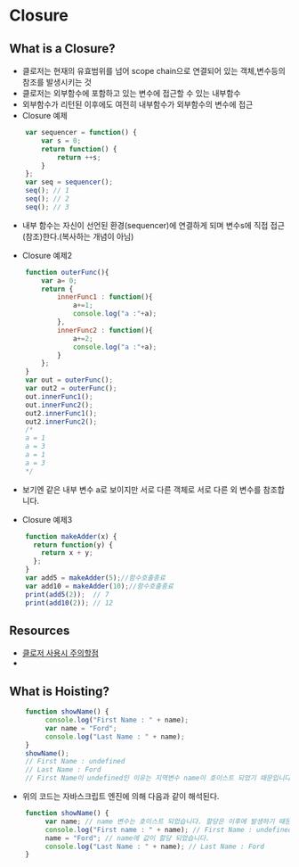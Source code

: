 # Closure

## What is a Closure?
* 클로저는 현재의 유효범위를 넘어 scope chain으로 연결되어 있는 객체,변수등의 참조를 발생시키는 것
* 클로저는 외부함수에 포함하고 있는 변수에 접근할 수 있는 내부함수
* 외부함수가 리턴된 이후에도 여전히 내부함수가 외부함수의 변수에 접근
* Closure 예제
```javascript
    var sequencer = function() {
        var s = 0;
        return function() {
            return ++s;
        }
    };
    var seq = sequencer();
    seq(); // 1
    seq(); // 2
    seq(); // 3
```
 - 내부 함수는 자신이 선언된 환경(sequencer)에 연결하게 되며 변수s에 직접 접근(참조)한다.(복사하는 개념이 아님)
* Closure 예제2
```javascript
    function outerFunc(){
        var a= 0;
        return {
            innerFunc1 : function(){
                a+=1;
                console.log("a :"+a);
            },
            innerFunc2 : function(){
                a+=2;
                console.log("a :"+a);
            }
        };
    }
    var out = outerFunc();
    var out2 = outerFunc();
    out.innerFunc1();
    out.innerFunc2();
    out2.innerFunc1();
    out2.innerFunc2();
    /*
    a = 1
    a = 3
    a = 1
    a = 3
    */
```
 - 보기엔 같은 내부 변수 a로 보이지만 서로 다른 객체로 서로 다른 외 변수를 참조합니다.
* Closure 예제3
```javascript
    function makeAdder(x) {
      return function(y) {
        return x + y;
      };
    }
    var add5 = makeAdder(5);//함수호출종료
    var add10 = makeAdder(10);//함수호출종료
    print(add5(2));  // 7
    print(add10(2)); // 12
```

## Resources
* [클로저 사용시 주의할점](http://blog.javarouka.me/2012/01/closure.html#uds-search-results)
*

## What is Hoisting?
```javascript
    function showName() {
         console.log("First Name : " + name);
         var name = "Ford";
         console.log("Last Name : " + name);
    }
    showName();
    // First Name : undefined
    // Last Name : Ford
    // First Name이 undefined인 이유는 지역변수 name이 호이스트 되었기 때문입니다.
```
 - 위의 코드는 자바스크립트 엔진에 의해 다음과 같이 해석된다.

```javascript
    function showName() {
         var name; // name 변수는 호이스트 되었습니다. 할당은 이후에 발생하기 때문에, 이 시점에 name의 값은 undefined 입니다.
         console.log("First name : " + name); // First Name : undefined
         name = "Ford"; // name에 값이 할당 되었습니다.
         console.log("Last Name : " + name); // Last Name : Ford
    }
```
